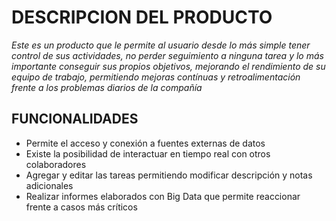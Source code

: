 # DESCRIPCION DEL PRODUCTO

*Este es un producto que le permite al usuario desde lo más simple tener control de sus actividades, no perder seguimiento a ninguna
tarea y lo más importante conseguir sus propios objetivos, mejorando el rendimiento de su equipo de trabajo, permitiendo mejoras contínuas y 
retroalimentación frente a los problemas diarios de la compañía*

## FUNCIONALIDADES

- Permite el acceso y conexión a fuentes externas de datos
- Existe la posibilidad de interactuar en tiempo real con otros colaboradores
- Agregar y editar las tareas permitiendo modificar descripción y notas adicionales
- Realizar informes elaborados con Big Data que permite reaccionar frente a casos más críticos



